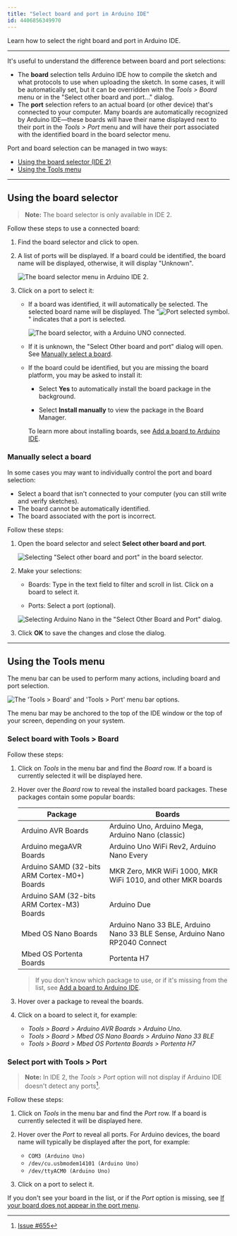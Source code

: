 ```yaml
---
title: "Select board and port in Arduino IDE"
id: 4406856349970
---
```


Learn how to select the right board and port in Arduino IDE.

---

It's useful to understand the difference between board and port selections:

* The **board** selection tells Arduino IDE how to compile the sketch and what protocols to use when uploading the sketch. In some cases, it will be automatically set, but it can be overridden with the _Tools > Board_ menu or in the "Select other board and port..." dialog.
* The **port** selection refers to an actual board (or other device) that's connected to your computer. Many boards are automatically recognized by Arduino IDE—these boards will have their name displayed next to their port in the _Tools > Port_ menu and will have their port associated with the identified board in the board selector menu.

Port and board selection can be managed in two ways:

* [Using the board selector (IDE 2)](#selector)
* [Using the Tools menu](#tools-menu)

---

<a id="selector"></a>

## Using the board selector

> **Note:** The board selector is only available in IDE 2.

Follow these steps to use a connected board:

1. Find the board selector and click to open.

2. A list of ports will be displayed. If a board could be identified, the board name will be displayed, otherwise, it will display "Unknown".

   ![The board selector menu in Arduino IDE 2.](img/board-selector-labels.png)

3. Click on a port to select it:

   * If a board was identified, it will automatically be selected. The selected board name will be displayed. The "![Port selected symbol.](img/symbol_port2.png)" indicates that a port is selected.

     ![The board selector, with a Arduino UNO connected.](img/board-selector-uno-connected.png)

   * If it is unknown, the "Select Other board and port" dialog will open. See [Manually select a board](#other-board-and-port).

   * If the board could be identified, but you are missing the board platform, you may be asked to install it:

     * Select **Yes** to automatically install the board package in the background.

     * Select **Install manually** to view the package in the Board Manager.

     To learn more about installing boards, see [Add a board to Arduino IDE](https://support.arduino.cc/hc/en-us/articles/360016119519-How-to-add-boards-in-the-board-manager).

<a id="other-board-and-port"></a>

### Manually select a board

In some cases you may want to individually control the port and board selection:

* Select a board that isn't connected to your computer (you can still write and verify sketches).
* The board cannot be automatically identified.
* The board associated with the port is incorrect.

Follow these steps:

1. Open the board selector and select **Select other board and port**.

   ![Selecting "Select other board and port" in the board selector.](img/board-selector-dialog-open.png)

2. Make your selections:

   * Boards: Type in the text field to filter and scroll in list. Click on a board to select it.

   * Ports: Select a port (optional).

   ![Selecting Arduino Nano in the "Select Other Board and Port" dialog.](img/select-other-board-and-port-nano.png)

3. Click **OK** to save the changes and close the dialog.

---

<a id="tools-menu"></a>

## Using the Tools menu

The menu bar can be used to perform many actions, including board and port selection.

![The 'Tools > Board' and 'Tools > Port' menu bar options.](img/tools-board-and-port.png)

The menu bar may be anchored to the top of the IDE window or the top of your screen, depending on your system.

<a id="board"></a>

### Select board with Tools > Board

Follow these steps:

1. Click on _Tools_ in the menu bar and find the _Board_ row. If a board is currently selected it will be displayed here.

2. Hover over the _Board_ row to reveal the installed board packages. These packages contain some popular boards:

   | Package                                      | Boards                                                                      |
   |----------------------------------------------|-----------------------------------------------------------------------------|
   | Arduino AVR Boards                           | Arduino Uno, Arduino Mega, Arduino Nano (classic)                           |
   | Arduino megaAVR Boards                       | Arduino Uno WiFi Rev2, Arduino Nano Every                                   |
   | Arduino SAMD (32-bits ARM Cortex-M0+) Boards | MKR Zero, MKR WiFi 1000, MKR WiFi 1010, and other MKR boards                |
   | Arduino SAM (32-bits ARM Cortex-M3) Boards   | Arduino Due                                                                 |
   | Mbed OS Nano Boards                          | Arduino Nano 33 BLE, Arduino Nano 33 BLE Sense, Arduino Nano RP2040 Connect |
   | Mbed OS Portenta Boards                      | Portenta H7                                                                 |

   > If you don't know which package to use, or if it's missing from the list, see [Add a board to Arduino IDE](https://support.arduino.cc/hc/en-us/articles/360016119519-How-to-add-boards-in-the-board-manager).

3. Hover over a package to reveal the boards.

4. Click on a board to select it, for example:

   * _Tools > Board > Arduino AVR Boards > Arduino Uno_.
   * _Tools > Board > Mbed OS Nano Boards > Arduino Nano 33 BLE_
   * _Tools > Board > Mbed OS Portenta Boards > Portenta H7_

<a id="port"></a>

### Select port with Tools > Port

> **Note:** In IDE 2, the _Tools > Port_ option will not display if Arduino IDE doesn't detect any ports[^1].

[^1]: [Issue #655](https://github.com/arduino/arduino-ide/issues/655)

Follow these steps:

1. Click on _Tools_ in the menu bar and find the _Port_ row. If a board is currently selected it will be displayed here.

2. Hover over the _Port_ to reveal all ports. For Arduino devices, the board name will typically be displayed after the port, for example:

   * `COM3 (Arduino Uno)`
   * `/dev/cu.usbmodem14101 (Arduino Uno)`
   * `/dev/ttyACM0 (Arduino Uno)`

3. Click on a port to select it.

If you don't see your board in the list, or if the _Port_ option is missing, see [If your board does not appear in the port menu](https://support.arduino.cc/hc/en-us/articles/4412955149586-If-your-board-does-not-appear-in-the-port-menu).
